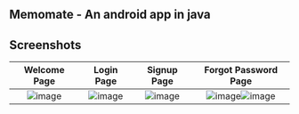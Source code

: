 ## Memomate - An android app in java

## Screenshots
Welcome Page               |  Login Page               | Signup Page               |  Forgot Password Page
:-------------------------:|:-------------------------:|:-------------------------:|:-------------------------:
|![image](https://github.com/super-novey/memomate/assets/97286749/54357310-8772-4095-b7f5-6d84ba1a9c48)|![image](https://github.com/super-novey/memomate/assets/97286749/039ca527-eb6b-4806-a3b2-f3810a93d00a)|![image](https://github.com/super-novey/memomate/assets/97286749/bbf7d902-2a2b-41e8-a436-457dbe538989)|![image](https://github.com/super-novey/memomate/assets/97286749/07805047-91be-4428-a1a9-72eeca357df4)![image](https://github.com/super-novey/memomate/assets/97286749/01021908-ea3e-49fc-a2a7-bc30a15127a1)




